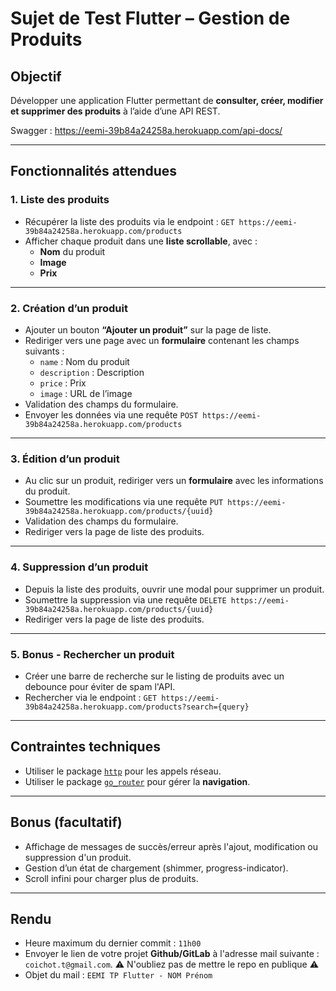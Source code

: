 # Sujet de Test Flutter – Gestion de Produits

## Objectif

Développer une application Flutter permettant de **consulter, créer, modifier et supprimer des produits** à l’aide d’une API REST.

Swagger : https://eemi-39b84a24258a.herokuapp.com/api-docs/

---

## Fonctionnalités attendues

### 1. Liste des produits

- Récupérer la liste des produits via le endpoint : ```GET https://eemi-39b84a24258a.herokuapp.com/products```
- Afficher chaque produit dans une **liste scrollable**, avec :
    - **Nom** du produit
    - **Image**
    - **Prix**

---

### 2. Création d’un produit

- Ajouter un bouton **“Ajouter un produit”** sur la page de liste.
- Rediriger vers une page avec un **formulaire** contenant les champs suivants :
    - `name` : Nom du produit
    - `description` : Description
    - `price` : Prix
    - `image` : URL de l’image
- Validation des champs du formulaire.
- Envoyer les données via une requête ```POST https://eemi-39b84a24258a.herokuapp.com/products```

---

### 3. Édition d’un produit

- Au clic sur un produit, rediriger vers un **formulaire** avec les informations du produit.
- Soumettre les modifications via une requête ```PUT https://eemi-39b84a24258a.herokuapp.com/products/{uuid}```
- Validation des champs du formulaire.
- Rediriger vers la page de liste des produits.

---

### 4. Suppression d’un produit

- Depuis la liste des produits, ouvrir une modal pour supprimer un produit.
- Soumettre la suppression via une requête ```DELETE https://eemi-39b84a24258a.herokuapp.com/products/{uuid}```
- Rediriger vers la page de liste des produits.

---

### 5. Bonus - Rechercher un produit

- Créer une barre de recherche sur le listing de produits avec un debounce pour éviter de spam l'API.
- Rechercher via le endpoint : ```GET https://eemi-39b84a24258a.herokuapp.com/products?search={query}```

---

## Contraintes techniques

- Utiliser le package [`http`](https://pub.dev/packages/http) pour les appels réseau.
- Utiliser le package [`go_router`](https://pub.dev/packages/go_router) pour gérer la **navigation**.

---

## Bonus (facultatif)

- Affichage de messages de succès/erreur après l'ajout, modification ou suppression d'un produit.
- Gestion d’un état de chargement (shimmer, progress-indicator).
- Scroll infini pour charger plus de produits.

---

## Rendu

- Heure maximum du dernier commit : ```11h00```
- Envoyer le lien de votre projet **Github/GitLab** à l'adresse mail suivante : ```coichot.t@gmail.com```. ⚠️ N'oubliez pas de mettre le repo en publique ⚠️
- Objet du mail : ```EEMI TP Flutter - NOM Prénom```


